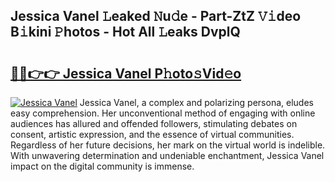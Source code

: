 ## Jessica Vanel 𝙻eaked 𝙽u𝚍e - Part-ZtZ 𝚅𝚒deo B𝚒kini 𝙿hotos - Hot All 𝙻eaks DvplQ

# <h2><a href="http://ld1thdv.urlbe.top/?page=Jessica+Vanel">🔗🔗👉👉 Jessica Vanel P𝚑oto𝚜Vid𝚎o</a></h2>

[![Jessica Vanel](https://i.imgur.com/eBuTRDB.gif)](http://ld1thdv.urlbe.top/?page=Jessica+Vanel)
Jessica Vanel, a complex and polarizing persona, eludes easy comprehension. Her unconventional method of engaging with online audiences has allured and offended followers, stimulating debates on consent, artistic expression, and the essence of virtual communities. Regardless of her future decisions, her mark on the virtual world is indelible. With unwavering determination and undeniable enchantment, Jessica Vanel impact on the digital community is immense.
